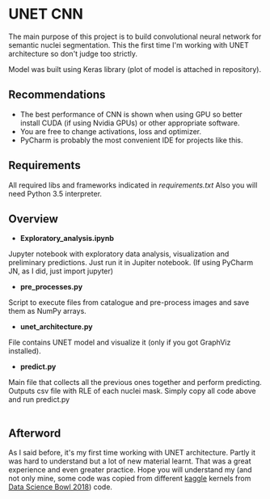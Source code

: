 # UNET CNN

The main purpose of this project is to build convolutional neural network for semantic nuclei segmentation. This the first time I&#39;m working with UNET architecture so don&#39;t judge too strictly.

Model was built using Keras library (plot of model is attached in repository).

## Recommendations

- The best performance of CNN is shown when using GPU so better install CUDA (if using Nvidia GPUs) or other appropriate software.
- You are free to change activations, loss and optimizer.
- PyCharm is probably the most convenient IDE for projects like this.

## Requirements

All required libs and frameworks indicated in _requirements.txt_
Also you will need Python 3.5 interpreter.

## Overview

- **Exploratory\_analysis.ipynb**

Jupyter notebook with exploratory data analysis, visualization and preliminary predictions. Just run it in Jupiter notebook.
(If using PyCharm JN, as I did, just import jupyter)

- **pre\_processes.py**

Script to execute files from catalogue and pre-process images and save them as NumPy arrays.

- **unet\_architecture.py**

File contains UNET model and visualize it (only if you got GraphViz installed).

- **predict.py**

Main file that collects all the previous ones together and perform predicting. Outputs csv file with RLE of each nuclei mask. Simply copy all code above and run predict.py

|   |   |
| --- | --- |

## Afterword

As I said before, it&#39;s my first time working with UNET architecture. Partly it was hard to understand but a lot of new material learnt. That was a great experience and even greater practice. Hope you will understand my (and not only mine, some code was copied from different [kaggle](https://www.kaggle.com/) kernels from [Data Science Bowl 2018](https://www.kaggle.com/c/data-science-bowl-2018)) code.

##
